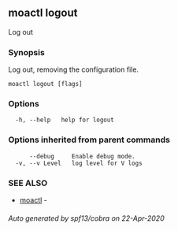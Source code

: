 ## moactl logout

Log out

### Synopsis

Log out, removing the configuration file.

```
moactl logout [flags]
```

### Options

```
  -h, --help   help for logout
```

### Options inherited from parent commands

```
      --debug     Enable debug mode.
  -v, --v Level   log level for V logs
```

### SEE ALSO

* [moactl](moactl.md)	 - 

###### Auto generated by spf13/cobra on 22-Apr-2020
